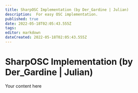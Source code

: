 ```yaml
---
title: SharpOSC Implementation (by Der_Gardine | Julian)
description:  For easy OSC implementation.
published: true
date: 2022-05-18T02:05:43.555Z
tags: 
editor: markdown
dateCreated: 2022-05-18T02:05:43.555Z
---
```


# SharpOSC Implementation (by Der_Gardine | Julian)
Your content here